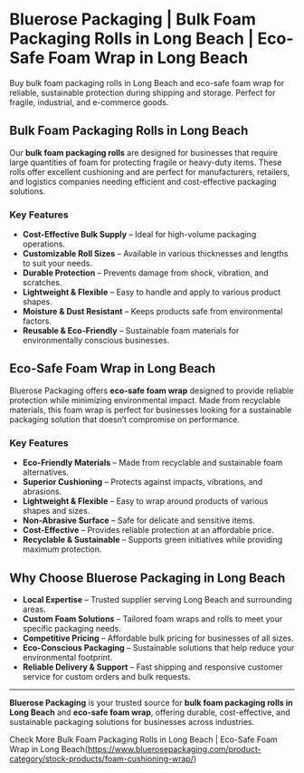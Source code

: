# Bluerose Packaging | Bulk Foam Packaging Rolls in Long Beach | Eco-Safe Foam Wrap in Long Beach

Buy bulk foam packaging rolls in Long Beach and eco-safe foam wrap for reliable, sustainable protection during shipping and storage. Perfect for fragile, industrial, and e-commerce goods.

## Bulk Foam Packaging Rolls in Long Beach

Our **bulk foam packaging rolls** are designed for businesses that require large quantities of foam for protecting fragile or heavy-duty items. These rolls offer excellent cushioning and are perfect for manufacturers, retailers, and logistics companies needing efficient and cost-effective packaging solutions.

### Key Features

- **Cost-Effective Bulk Supply** – Ideal for high-volume packaging operations.  
- **Customizable Roll Sizes** – Available in various thicknesses and lengths to suit your needs.  
- **Durable Protection** – Prevents damage from shock, vibration, and scratches.  
- **Lightweight & Flexible** – Easy to handle and apply to various product shapes.  
- **Moisture & Dust Resistant** – Keeps products safe from environmental factors.  
- **Reusable & Eco-Friendly** – Sustainable foam materials for environmentally conscious businesses.  

## Eco-Safe Foam Wrap in Long Beach

Bluerose Packaging offers **eco-safe foam wrap** designed to provide reliable protection while minimizing environmental impact. Made from recyclable materials, this foam wrap is perfect for businesses looking for a sustainable packaging solution that doesn’t compromise on performance.

### Key Features

- **Eco-Friendly Materials** – Made from recyclable and sustainable foam alternatives.  
- **Superior Cushioning** – Protects against impacts, vibrations, and abrasions.  
- **Lightweight & Flexible** – Easy to wrap around products of various shapes and sizes.  
- **Non-Abrasive Surface** – Safe for delicate and sensitive items.  
- **Cost-Effective** – Provides reliable protection at an affordable price.  
- **Recyclable & Sustainable** – Supports green initiatives while providing maximum protection.  

## Why Choose Bluerose Packaging in Long Beach

- **Local Expertise** – Trusted supplier serving Long Beach and surrounding areas.  
- **Custom Foam Solutions** – Tailored foam wraps and rolls to meet your specific packaging needs.  
- **Competitive Pricing** – Affordable bulk pricing for businesses of all sizes.  
- **Eco-Conscious Packaging** – Sustainable solutions that help reduce your environmental footprint.  
- **Reliable Delivery & Support** – Fast shipping and responsive customer service for custom orders and bulk requests.  

---

**Bluerose Packaging** is your trusted source for **bulk foam packaging rolls in Long Beach** and **eco-safe foam wrap**, offering durable, cost-effective, and sustainable packaging solutions for businesses across industries.

Check More Bulk Foam Packaging Rolls in Long Beach | Eco-Safe Foam Wrap in Long Beach(https://www.bluerosepackaging.com/product-category/stock-products/foam-cushioning-wrap/)


